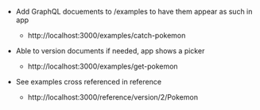- Add GraphQL docuements to /examples to have them appear as such in app
  - http://localhost:3000/examples/catch-pokemon

- Able to version documents if needed, app shows a picker
  - http://localhost:3000/examples/get-pokemon

- See examples cross referenced in reference
  - http://localhost:3000/reference/version/2/Pokemon
